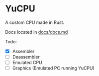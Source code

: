 # YuCPU

A custom CPU made in Rust.

Docs located in [docs/docs.md](https://github.com/TaromaruYuki/YuCPU/blob/main/docs/docs.md)

Todo:
- [X] Assembler
- [ ] Deassembler
- [ ] Emulated CPU
- [ ] Graphics (Emulated PC running YuCPU)